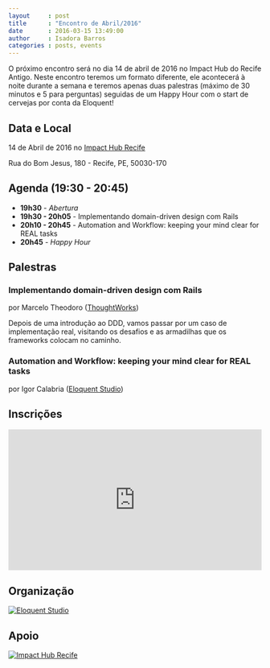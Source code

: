 ```yaml
---
layout     : post
title      : "Encontro de Abril/2016"
date       : 2016-03-15 13:49:00
author     : Isadora Barros
categories : posts, events
---
```


O próximo encontro será no dia 14 de abril de 2016 no Impact Hub do Recife Antigo. Neste encontro teremos um formato diferente, ele acontecerá à noite durante a semana e teremos apenas duas palestras (máximo de 30 minutos e 5 para perguntas) seguidas de um Happy Hour com o start de cervejas por conta da Eloquent!

## Data e Local

14 de Abril de 2016 no [Impact Hub Recife](http://www.impacthubrecife.com/)

Rua do Bom Jesus, 180 - Recife, PE, 50030-170

## Agenda (19:30 - 20:45)

- **19h30** - *Abertura*
- **19h30 - 20h05** - Implementando domain-driven design com Rails
- **20h10 - 20h45** - Automation and Workflow: keeping your mind clear for REAL tasks
- **20h45** - *Happy Hour*

## Palestras

### Implementando domain-driven design com Rails ##
por Marcelo Theodoro ([ThoughtWorks](http://www.thoughtworks.com/))

Depois de uma introdução ao DDD, vamos passar por um caso de implementação real, visitando os desafios e as armadilhas que os frameworks colocam no caminho.

### Automation and Workflow: keeping your mind clear for REAL tasks ##
por Igor Calabria ([Eloquent Studio](https://www.facebook.com/geteloquent))

## Inscrições

<iframe allowtransparency="true" frameborder="0" height="280px" hspace="0" marginheight="5" marginwidth="5" scrolling="auto" src="http://even.tc/frevo-on-rails-abr-2016" vspace="0" width="100%"> </iframe>

## Organização

[![Eloquent Studio](/images/eloquent-studio.png)](http://facebook.com/geteloquent)

## Apoio

[![Impact Hub Recife](http://i.picresize.com/images/2016/03/29/osTvJ.png)](http://www.impacthubrecife.com)
